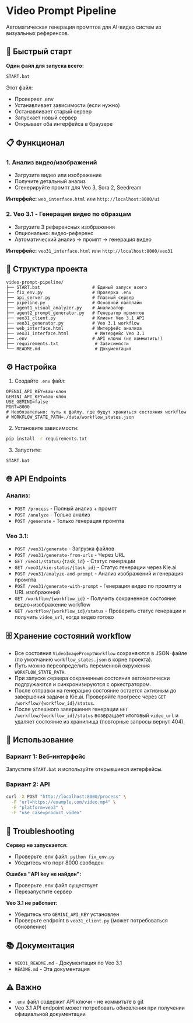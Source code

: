 # Video Prompt Pipeline

Автоматическая генерация промптов для AI-видео систем из визуальных референсов.

## 🚀 Быстрый старт

**Один файл для запуска всего:**
```bash
START.bat
```

Этот файл:
- Проверяет .env
- Устанавливает зависимости (если нужно)
- Останавливает старый сервер
- Запускает новый сервер
- Открывает оба интерфейса в браузере

## 📋 Функционал

### 1. Анализ видео/изображений
- Загрузите видео или изображение
- Получите детальный анализ
- Сгенерируйте промпт для Veo 3, Sora 2, Seedream

**Интерфейс:** `web_interface.html` или `http://localhost:8000/ui`

### 2. Veo 3.1 - Генерация видео по образцам
- Загрузите 3 референсных изображения
- Опционально: видео-референс
- Автоматический анализ → промпт → генерация видео

**Интерфейс:** `veo31_interface.html` или `http://localhost:8000/veo31`

## 📁 Структура проекта

```
video-prompt-pipeline/
├── START.bat                    # Единый запуск всего
├── fix_env.py                   # Проверка .env
├── api_server.py                # Главный сервер
├── pipeline.py                  # Основной пайплайн
├── agent1_visual_analyzer.py    # Анализатор
├── agent2_prompt_generator.py   # Генератор промптов
├── veo31_client.py              # Клиент Veo 3.1 API
├── veo31_generator.py           # Veo 3.1 workflow
├── web_interface.html           # Интерфейс анализа
├── veo31_interface.html          # Интерфейс Veo 3.1
├── .env                         # API ключи (не коммитить!)
├── requirements.txt              # Зависимости
└── README.md                     # Документация
```

## ⚙️ Настройка

1. Создайте `.env` файл:
```
OPENAI_API_KEY=ваш-ключ
GEMINI_API_KEY=ваш-ключ
USE_GEMINI=false
PORT=8000
# Необязательно: путь к файлу, где будут храниться состояния workflow
# WORKFLOW_STATE_PATH=./data/workflow_states.json
```

2. Установите зависимости:
```bash
pip install -r requirements.txt
```

3. Запустите:
```bash
START.bat
```

## 🌐 API Endpoints

### Анализ:
- `POST /process` - Полный анализ + промпт
- `POST /analyze` - Только анализ
- `POST /generate` - Только генерация промпта

### Veo 3.1:
- `POST /veo31/generate` - Загрузка файлов
- `POST /veo31/generate-from-urls` - Через URL
- `GET /veo31/status/{task_id}` - Статус генерации
- `GET /veo31/kie-status/{task_id}` - Статус генерации через Kie.ai
- `POST /veo31/analyze-and-prompt` - Анализ изображений и генерация промпта
- `POST /veo31/generate-with-prompt` - Генерация видео по промпту и URL изображений
- `GET /workflow/{workflow_id}` - Получить сохраненное состояние видео+изображение workflow
- `GET /workflow/{workflow_id}/status` - Проверить статус генерации и получить `video_url`, когда видео готово

## 🗄️ Хранение состояний workflow

- Все состояния `VideoImagePromptWorkflow` сохраняются в JSON-файле (по умолчанию `workflow_states.json` в корне проекта).
- Путь можно переопределить переменной окружения `WORKFLOW_STATE_PATH`.
- При запуске сервера сохраненные состояния автоматически подгружаются и синхронизируются с оркестратором.
- После отправки на генерацию состояние остается активным до завершения задачи в Kie.ai. Проверяйте прогресс через `GET /workflow/{workflow_id}/status`.
- После успешного завершения генерации `GET /workflow/{workflow_id}/status` возвращает итоговый `video_url` и удаляет состояние из хранилища (повторные запросы вернут 404).

## 📝 Использование

### Вариант 1: Веб-интерфейс
Запустите `START.bat` и используйте открывшиеся интерфейсы.

### Вариант 2: API
```bash
curl -X POST "http://localhost:8000/process" \
  -F "url=https://example.com/video.mp4" \
  -F "platform=veo3" \
  -F "use_case=product_video"
```

## 🔧 Troubleshooting

**Сервер не запускается:**
- Проверьте .env файл: `python fix_env.py`
- Убедитесь что порт 8000 свободен

**Ошибка "API key не найден":**
- Проверьте .env файл существует
- Перезапустите сервер

**Veo 3.1 не работает:**
- Убедитесь что `GEMINI_API_KEY` установлен
- Проверьте endpoint в `veo31_client.py` (может потребоваться обновление)

## 📚 Документация

- `VEO31_README.md` - Документация по Veo 3.1
- `README.md` - Эта документация

## ⚠️ Важно

- `.env` файл содержит API ключи - не коммитьте в git
- Veo 3.1 API endpoint может потребовать обновления при получении официальной документации
